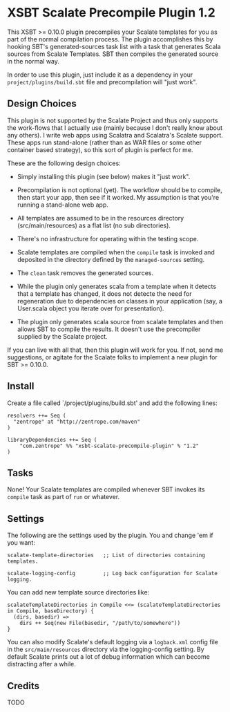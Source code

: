 # XSBT Scalate Precompile Plugin 1.2

This XSBT >= 0.10.0 plugin precompiles your Scalate templates for you
as part of the normal compilation process. The plugin accomplishes
this by hooking SBT's generated-sources task list with a task that
generates Scala sources from Scalate Templates. SBT then compiles the
generated source in the normal way.

In order to use this plugin, just include it as a dependency in your
`project/plugins/build.sbt` file and precompilation will "just work".

## Design Choices

This plugin is not supported by the Scalate Project and thus only
supports the work-flows that I actually use (mainly because I don't
really know about any others). I write web apps using Scalatra and
Scalatra's Scalate support. These apps run stand-alone (rather than as
WAR files or some other container based strategy), so this sort of
plugin is perfect for me.

These are the following design choices:

 * Simply installing this plugin (see below) makes it "just work".

 * Precompilation is not optional (yet). The workflow should be to
   compile, then start your app, then see if it worked. My assumption
   is that you're running a stand-alone web app.

 * All templates are assumed to be in the resources directory
   (src/main/resources) as a flat list (no sub directories).

 * There's no infrastructure for operating within the testing scope.

 * Scalate templates are compiled when the `compile` task is invoked
   and deposited in the directory defined by the `managed-sources`
   setting.

 * The `clean` task removes the generated sources.

 * While the plugin only generates scala from a template when it
   detects that a template has changed, it does not detecte the need
   for regeneration due to dependencies on classes in your application
   (say, a User.scala object you iterate over for presentation).

 * The plugin only generates scala source from scalate templates and
   then allows SBT to compile the results. It doesn't use the
   precompiler supplied by the Scalate project.

If you can live with all that, then this plugin will work for you. If
not, send me suggestions, or agitate for the Scalate folks to
implement a new plugin for SBT >= 0.10.0.

## Install

Create a file called `/project/plugins/build.sbt' and add the following lines:

    resolvers ++= Seq (
      "zentrope" at "http://zentrope.com/maven"
    )

    libraryDependencies ++= Seq (
        "com.zentrope" %% "xsbt-scalate-precompile-plugin" % "1.2"
    )

## Tasks

None! Your Scalate templates are compiled whenever SBT invokes its
`compile` task as part of `run` or whatever.

## Settings

The following are the settings used by the plugin. You and change 'em
if you want:

    scalate-template-directories   ;; List of directories containing templates.

    scalate-logging-config         ;; Log back configuration for Scalate logging.

You can add new template source directories like:

    scalateTemplateDirectories in Compile <<= (scalateTemplateDirectories in Compile, baseDirectory) {
      (dirs, basedir) =>
        dirs ++ Seq(new File(basedir, "/path/to/somewhere"))
    }

You can also modify Scalate's default logging via a `logback.xml`
config file in the `src/main/resources` directory via the
logging-config setting. By default Scalate prints out a lot of debug
information which can become distracting after a while.

## Credits

TODO
